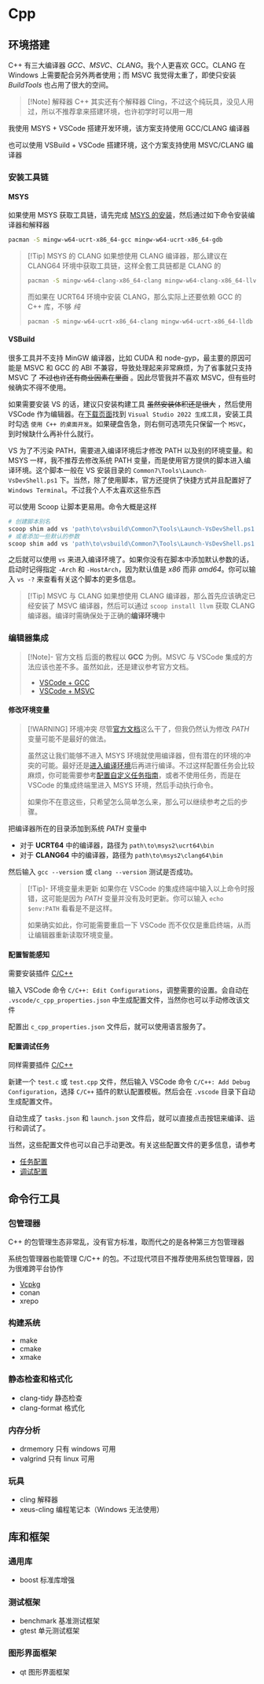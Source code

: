 # Cpp

## 环境搭建

C++ 有三大编译器 *GCC*、*MSVC*、*CLANG*。我个人更喜欢 GCC。CLANG 在 Windows 上需要配合另外两者使用；而 MSVC 我觉得太重了，即使只安装 *BuildTools* 也占用了很大的空间。

> [!Note] 解释器
> C++ 其实还有个解释器 Cling，不过这个纯玩具，没见人用过，所以不推荐拿来搭建环境，也许初学时可以用一用

我使用 MSYS + VSCode 搭建开发环境，该方案支持使用 GCC/CLANG 编译器

也可以使用 VSBuild + VSCode 搭建环境，这个方案支持使用 MSVC/CLANG 编译器

### 安装工具链

#### MSYS

如果使用 MSYS 获取工具链，请先完成 [MSYS 的安装](../环境管理/MSYS.md#安装)，然后通过如下命令安装编译器和解释器

```sh
pacman -S mingw-w64-ucrt-x86_64-gcc mingw-w64-ucrt-x86_64-gdb
```

> [!Tip] MSYS 的 CLANG
> 如果想使用 CLANG 编译器，那么建议在 CLANG64 环境中获取工具链，这样全套工具链都是 CLANG 的
>
> ```sh
> pacman -S mingw-w64-clang-x86_64-clang mingw-w64-clang-x86_64-llvm mingw-w64-clang-x86_64-lldb
> ```
>
> 而如果在 UCRT64 环境中安装 CLANG，那么实际上还要依赖 GCC 的 C++ 库，不够 *纯*
>
> ```sh
> pacman -S mingw-w64-ucrt-x86_64-clang mingw-w64-ucrt-x86_64-lldb
> ```

#### VSBuild

很多工具并不支持 MinGW 编译器，比如 CUDA 和 node-gyp，最主要的原因可能是 MSVC 和 GCC 的 ABI 不兼容，导致处理起来非常麻烦，为了省事就只支持 MSVC 了 ~~不过也许还有商业因素在里面~~ 。因此尽管我并不喜欢 MSVC，但有些时候确实不得不使用。

如果需要安装 VS 的话，建议只安装构建工具 ~~虽然安装体积还是很大~~ ，然后使用 VSCode 作为编辑器。在[下载页面](https://visualstudio.microsoft.com/zh-hans/downloads/)找到 `Visual Studio 2022 生成工具`，安装工具时勾选 `使用 C++ 的桌面开发`。如果硬盘告急，则右侧可选项先只保留一个 `MSVC`，到时候缺什么再补什么就行。

VS 为了不污染 PATH，需要进入编译环境后才修改 PATH 以及别的环境变量。和 MSYS 一样，我不推荐去修改系统 PATH 变量，而是使用官方提供的脚本进入编译环境。这个脚本一般在 VS 安装目录的 `Common7\Tools\Launch-VsDevShell.ps1` 下。当然，除了使用脚本，官方还提供了快捷方式并且配置好了 `Windows Terminal`。不过我个人不太喜欢这些东西

可以使用 Scoop 让脚本更易用。命令大概是这样

```sh
# 创建脚本别名
scoop shim add vs 'path\to\vsbuild\Common7\Tools\Launch-VsDevShell.ps1'
# 或者添加一些默认的参数
scoop shim add vs 'path\to\vsbuild\Common7\Tools\Launch-VsDevShell.ps1' '--' -Arch amd64 -HostArch amd64
```

之后就可以使用 `vs` 来进入编译环境了。如果你没有在脚本中添加默认参数的话，启动时记得指定 `-Arch` 和 `-HostArch`，因为默认值是 *x86* 而非 *amd64*。你可以输入 `vs -?` 来查看有关这个脚本的更多信息。

> [!Tip] MSVC 与 CLANG
> 如果想使用 CLANG 编译器，那么首先应该确定已经安装了 MSVC 编译器，然后可以通过 `scoop install llvm` 获取 CLANG 编译器。编译时需确保处于正确的**编译环境**中

### 编辑器集成

> [!Note]- 官方文档
> 后面的教程以 **GCC** 为例。MSVC 与 VSCode 集成的方法应该也差不多。虽然如此，还是建议参考官方文档。
>
> - [VSCode + GCC](https://code.visualstudio.com/docs/cpp/config-mingw)
> - [VSCode + MSVC](https://code.visualstudio.com/docs/cpp/config-msvc)

#### 修改环境变量

> [!WARNING] 环境冲突
> 尽管[官方文档](https://code.visualstudio.com/docs/cpp/config-mingw#_installing-the-mingww64-toolchain)这么干了，但我仍然认为修改 *PATH* 变量可能不是最好的做法。
>
> 虽然这让我们能够不进入 MSYS 环境就使用编译器，但有潜在的环境的冲突的可能。最好还是[进入编译环境](../环境管理/MSYS.md#进入环境)后再进行编译。不过这样配置任务会比较麻烦，你可能需要参考[配置自定义任务指南](https://code.visualstudio.com/docs/debugtest/tasks#_custom-tasks)，或者不使用任务，而是在 VSCode 的集成终端里进入 MSYS 环境，然后手动执行命令。
>
> 如果你不在意这些，只希望怎么简单怎么来，那么可以继续参考之后的步骤。

把编译器所在的目录添加到系统 *PATH* 变量中

- 对于 **UCRT64** 中的编译器，路径为 `path\to\msys2\ucrt64\bin`
- 对于 **CLANG64** 中的编译器，路径为 `path\to\msys2\clang64\bin`

然后输入 `gcc --version` 或 `clang --version` 测试是否成功。

> [!Tip]- 环境变量未更新
> 如果你在 VSCode 的集成终端中输入以上命令时报错，这可能是因为 *PATH* 变量并没有及时更新。你可以输入 `echo $env:PATH` 看看是不是这样。
>
> 如果确实如此，你可能需要重启一下 VSCode 而不仅仅是重启终端，从而让编辑器重新读取环境变量。

#### 配置智能感知

需要安装插件 [C/C++](https://marketplace.visualstudio.com/items?itemName=ms-vscode.cpptools)

输入 VSCode 命令 `C/C++: Edit Configurations`，调整需要的设置。会自动在 `.vscode/c_cpp_properties.json` 中生成配置文件，当然你也可以手动修改该文件

配置出 `c_cpp_properties.json` 文件后，就可以使用语言服务了。

#### 配置调试任务

同样需要插件 [C/C++](https://marketplace.visualstudio.com/items?itemName=ms-vscode.cpptools)

新建一个 `test.c` 或 `test.cpp` 文件，然后输入 VSCode 命令 `C/C++: Add Debug Configuration`，选择 `C/C++` 插件的默认配置模板。然后会在 `.vscode` 目录下自动生成配置文件。

自动生成了 `tasks.json` 和 `launch.json` 文件后，就可以直接点击按钮来编译、运行和调试了。

当然，这些配置文件也可以自己手动更改。有关这些配置文件的更多信息，请参考

- [任务配置](https://code.visualstudio.com/docs/debugtest/tasks)
- [调试配置](https://code.visualstudio.com/docs/debugtest/debugging-configuration)

## 命令行工具

### 包管理器

C++ 的包管理生态非常乱，没有官方标准，取而代之的是各种第三方包管理器

系统包管理器也能管理 C/C++ 的包。不过现代项目不推荐使用系统包管理器，因为很难跨平台协作

- [Vcpkg](../包管理/Vcpkg.md)
- conan
- xrepo

### 构建系统

- make
- cmake
- xmake

### 静态检查和格式化

- clang-tidy 静态检查
- clang-format 格式化

### 内存分析

- drmemory 只有 windows 可用
- valgrind 只有 linux 可用

### 玩具

- cling 解释器
- xeus-cling 编程笔记本（Windows 无法使用）

## 库和框架

### 通用库

- boost 标准库增强

### 测试框架

- benchmark 基准测试框架
- gtest 单元测试框架

### 图形界面框架

- qt 图形界面框架
